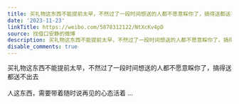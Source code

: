 ```yaml
---
title: 买礼物这东西不能提前太早，不然过了一段时间想送的人都不愿意睬你了，搞得送都送不出去人这东西，需要带着随时说再见的心态活着
date: '2023-11-23'
linkTitle: https://weibo.com/5878312122/NtXcKv4pD
source: 找借口安静的微博
description: 买礼物这东西不能提前太早，不然过了一段时间想送的人都不愿意睬你了，搞得送都送不出去<br><br>人这东西，需要带着随时说再见的心态活着  ...
disable_comments: true
---
```

买礼物这东西不能提前太早，不然过了一段时间想送的人都不愿意睬你了，搞得送都送不出去<br><br>人这东西，需要带着随时说再见的心态活着  ...